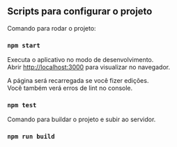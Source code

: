 ## Scripts para configurar o projeto

Comando para rodar o projeto:

### `npm start`

Executa o aplicativo no modo de desenvolvimento.<br>
Abrir [http://localhost:3000](http://localhost:3000) para visualizar no navegador.

A página será recarregada se você fizer edições.<br>
Você também verá erros de lint no console.

### `npm test`

Comando para buildar o projeto e subir ao servidor.

### `npm run build`
